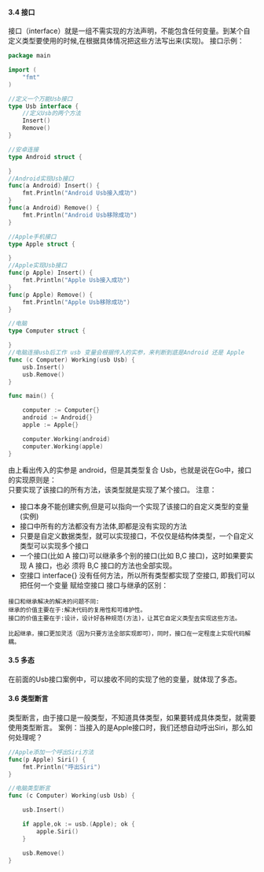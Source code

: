 #### 3.4 接口
接口（interface）就是一组不需实现的方法声明，不能包含任何变量。到某个自定义类型要使用的时候,在根据具体情况把这些方法写出来(实现)。
接口示例：
```go
package main

import (
	"fmt"
)

//定义一个万能Usb接口
type Usb interface {
	//定义Usb的两个方法
	Insert()
	Remove()
}

//安卓连接
type Android struct {

}
//Android实现Usb接口
func(a Android) Insert() {
	fmt.Println("Android Usb接入成功")
}
func(a Android) Remove() {
	fmt.Println("Android Usb移除成功")
}

//Apple手机接口
type Apple struct {

}
//Apple实现Usb接口
func(p Apple) Insert() {
	fmt.Println("Apple Usb接入成功")
}
func(p Apple) Remove() {
	fmt.Println("Apple Usb移除成功")
}

//电脑
type Computer struct {

}
//电脑连接usb后工作 usb 变量会根据传入的实参，来判断到底是Android 还是 Apple
func (c Computer) Working(usb Usb) {
	usb.Insert()
	usb.Remove()
}

func main() {

	computer := Computer{}
	android := Android{}
	apple := Apple{}

	computer.Working(android)
	computer.Working(apple)
}
```
由上看出传入的实参是 android，但是其类型复合 Usb，也就是说在Go中，接口的实现原则是：  
只要实现了该接口的所有方法，该类型就是实现了某个接口。
注意：
- 接口本身不能创建实例,但是可以指向一个实现了该接口的自定义类型的变量(实例)
- 接口中所有的方法都没有方法体,即都是没有实现的方法
- 只要是自定义数据类型，就可以实现接口，不仅仅是结构体类型，一个自定义类型可以实现多个接口
- 一个接口(比如 A 接口)可以继承多个别的接口(比如 B,C 接口)，这时如果要实现 A 接口，也必 须将 B,C 接口的方法也全部实现。
- 空接口 interface{} 没有任何方法，所以所有类型都实现了空接口, 即我们可以把任何一个变量 赋给空接口
接口与继承的区别：
```
接口和继承解决的解决的问题不同:
继承的价值主要在于:解决代码的复用性和可维护性。
接口的价值主要在于:设计，设计好各种规范(方法)，让其它自定义类型去实现这些方法。

比起继承，接口更加灵活（因为只要方法全部实现即可），同时，接口在一定程度上实现代码解耦。
```
#### 3.5 多态
在前面的Usb接口案例中，可以接收不同的实现了他的变量，就体现了多态。
#### 3.6 类型断言
类型断言，由于接口是一般类型，不知道具体类型，如果要转成具体类型，就需要使用类型断言。
案例：当接入的是Apple接口时，我们还想自动呼出Siri，那么如何处理呢？  
```go
//Apple添加一个呼出Siri方法
func(p Apple) Siri() {
	fmt.Println("呼出Siri")
}

//电脑类型断言
func (c Computer) Working(usb Usb) {

	usb.Insert()

	if apple,ok := usb.(Apple); ok {
		apple.Siri()
	}

	usb.Remove()
}

```